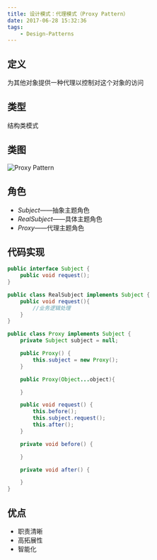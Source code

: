```yaml
---
title: 设计模式：代理模式（Proxy Pattern）
date: 2017-06-28 15:32:36
tags:
    - Design-Patterns
---
```


## 定义
为其他对象提供一种代理以控制对这个对象的访问

## 类型
结构类模式

## 类图

![Proxy Pattern](http://cdn.shianqi.com/20171110095408_XvLQ6y_ProxyPattern.png)

## 角色

* *Subject*——抽象主题角色
* *RealSubject*——具体主题角色
* *Proxy*——代理主题角色

## 代码实现
```java
public interface Subject {
    public void request();
}

public class RealSubject implements Subject {
    public void request(){
        //业务逻辑处理
    }
}

public class Proxy implements Subject {
    private Subject subject = null;

    public Proxy() {
        this.subject = new Proxy();
    }

    public Proxy(Object...object){

    }

    public void request() {
        this.before();
        this.subject.request();
        this.after();
    }

    private void before() {

    }

    private void after() {

    }
}
```

## 优点
* 职责清晰
* 高拓展性
* 智能化
